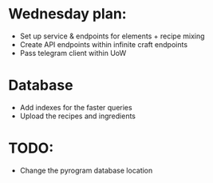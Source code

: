 # Wednesday plan:
- Set up service & endpoints for elements + recipe mixing
- Create API endpoints within infinite craft endpoints
- Pass telegram client within UoW

# Database
- Add indexes for the faster queries
- Upload the recipes and ingredients

# TODO:
- Change the pyrogram database location
